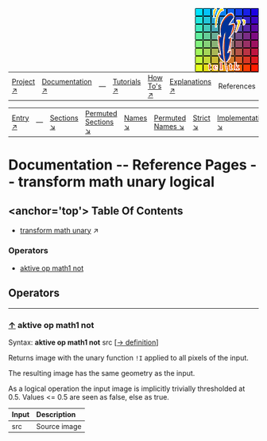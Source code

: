 <img src='../assets/aktive-logo-128.png' style='float:right;'>

||||||||
|---|---|---|---|---|---|---|
|[Project ↗](../../README.md)|[Documentation ↗](../index.md)|&mdash;|[Tutorials ↗](../tutorials.md)|[How To's ↗](../howtos.md)|[Explanations ↗](../explanations.md)|References|

|||||||||
|---|---|---|---|---|---|---|---|
|[Entry ↗](index.md)|&mdash;|[Sections ↘](bysection.md)|[Permuted Sections ↘](bypsection.md)|[Names ↘](byname.md)|[Permuted Names ↘](bypname.md)|[Strict ↘](strict.md)|[Implementations ↘](bylang.md)|

# Documentation -- Reference Pages -- transform math unary logical

## <anchor='top'> Table Of Contents

  - [transform math unary](transform_math_unary.md) ↗


### Operators

 - [aktive op math1 not](#op_math1_not)

## Operators

---
### [↑](#top) <a name='op_math1_not'></a> aktive op math1 not

Syntax: __aktive op math1 not__ src [[→ definition](/file?ci=trunk&ln=16&name=etc/transformer/math/unary.tcl)]

Returns image with the unary function `!I` applied to all pixels of the input.

The resulting image has the same geometry as the input.

As a logical operation the input image is implicitly trivially thresholded at 0.5. Values <= 0.5 are seen as false, else as true.

|Input|Description|
|:---|:---|
|src|Source image|

